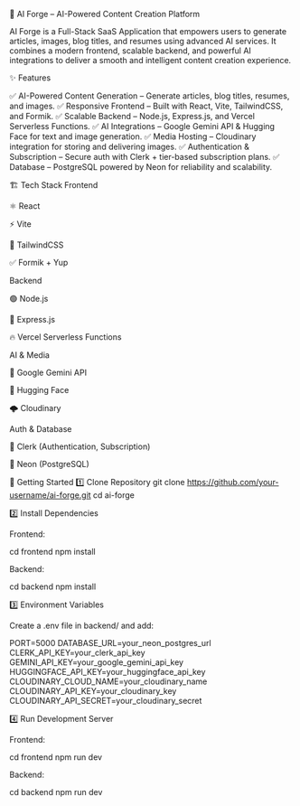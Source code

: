 🧠 AI Forge – AI-Powered Content Creation Platform

AI Forge is a Full-Stack SaaS Application that empowers users to generate articles, images, blog titles, and resumes using advanced AI services.
It combines a modern frontend, scalable backend, and powerful AI integrations to deliver a smooth and intelligent content creation experience.

✨ Features

✅ AI-Powered Content Generation – Generate articles, blog titles, resumes, and images.
✅ Responsive Frontend – Built with React, Vite, TailwindCSS, and Formik.
✅ Scalable Backend – Node.js, Express.js, and Vercel Serverless Functions.
✅ AI Integrations – Google Gemini API & Hugging Face for text and image generation.
✅ Media Hosting – Cloudinary integration for storing and delivering images.
✅ Authentication & Subscription – Secure auth with Clerk + tier-based subscription plans.
✅ Database – PostgreSQL powered by Neon for reliability and scalability.

🏗️ Tech Stack
Frontend

⚛️ React

⚡ Vite

🎨 TailwindCSS

✅ Formik + Yup

Backend

🟢 Node.js

🚀 Express.js

🔥 Vercel Serverless Functions

AI & Media

🤖 Google Gemini API

🤗 Hugging Face

🌩️ Cloudinary

Auth & Database

🔑 Clerk (Authentication, Subscription)

🐘 Neon (PostgreSQL)

🚀 Getting Started
1️⃣ Clone Repository
git clone https://github.com/your-username/ai-forge.git
cd ai-forge

2️⃣ Install Dependencies

Frontend:

cd frontend
npm install


Backend:

cd backend
npm install

3️⃣ Environment Variables

Create a .env file in backend/ and add:

PORT=5000
DATABASE_URL=your_neon_postgres_url
CLERK_API_KEY=your_clerk_api_key
GEMINI_API_KEY=your_google_gemini_api_key
HUGGINGFACE_API_KEY=your_huggingface_api_key
CLOUDINARY_CLOUD_NAME=your_cloudinary_name
CLOUDINARY_API_KEY=your_cloudinary_key
CLOUDINARY_API_SECRET=your_cloudinary_secret

4️⃣ Run Development Server

Frontend:

cd frontend
npm run dev


Backend:

cd backend
npm run dev
